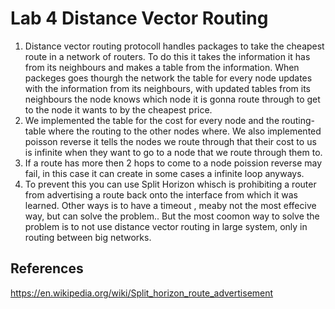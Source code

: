 # Lab 4 Distance Vector Routing
  1. Distance vector routing protocoll handles packages to take the cheapest route in a network of routers. To do this it takes the information it has from its neighbours and makes a table from the information. When packeges goes thourgh the network the table for every node updates with the information from its neighbours, with updated tables from its neighbours the node knows which node it is gonna route through to get to the node it wants to by the cheapest price.
  2.  We implemented the table for the cost for every node and the routing-table where the routing to the other nodes where. We also 
implemented poisson reverse it tells the nodes we route through that their cost to us is infinite when they want to go to a node that we route through them to.
  3. If a route has more then 2 hops to come to a node poission reverse may fail, in this case it can create in some cases a infinite loop
anyways.
  4. To prevent this you can use Split Horizon whisch is prohibiting a router from advertising a route back onto the interface from which it was learned. Other ways is to have a timeout , meaby not the most effecive way, but can solve the problem.. But the most coomon way to solve the problem is to not use distance vector routing in large system, only in routing between big networks.

## References
  https://en.wikipedia.org/wiki/Split_horizon_route_advertisement
  
